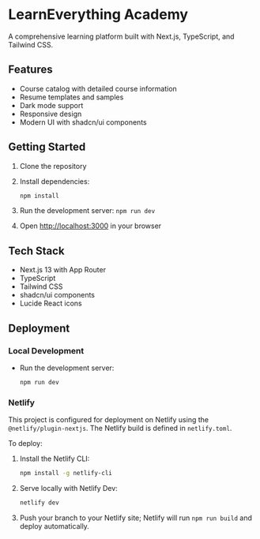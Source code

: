 # LearnEverything Academy

A comprehensive learning platform built with Next.js, TypeScript, and Tailwind CSS.

## Features

- Course catalog with detailed course information
- Resume templates and samples
- Dark mode support
- Responsive design
- Modern UI with shadcn/ui components

## Getting Started

1. Clone the repository
2. Install dependencies:

   ```bash
   npm install
   ```
3. Run the development server: `npm run dev`
4. Open [http://localhost:3000](http://localhost:3000) in your browser

## Tech Stack

- Next.js 13 with App Router
- TypeScript
- Tailwind CSS
- shadcn/ui components
- Lucide React icons
  
## Deployment

### Local Development

- Run the development server:

  ```bash
  npm run dev
  ```

### Netlify

This project is configured for deployment on Netlify using the `@netlify/plugin-nextjs`.
The Netlify build is defined in `netlify.toml`.

To deploy:
1. Install the Netlify CLI:

   ```bash
   npm install -g netlify-cli
   ```

2. Serve locally with Netlify Dev:

   ```bash
   netlify dev
   ```

3. Push your branch to your Netlify site; Netlify will run `npm run build` and deploy automatically.